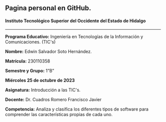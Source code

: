 ## Pagina personal en GitHub.

#### **Instituto Tecnológico Superior del Occidente del Estado de Hidalgo**
------------

**Programa Educativo:** Ingeniería en Tecnologías de la Información y Comunicaciones. (TIC's)

**Nombre:** Edwin Salvador Soto Hernández.

**Matrícula:** 230110358

**Semestre y Grupo:** 1”B”

**Miércoles 25 de octubre de 2023**

**Asignatura:** Introducción a las TIC's.

**Docente:** Dr. Cuadros Romero Francisco Javier

**Competencia:** Analiza y clasifica los diferentes tipos de software para comprender las características propias de cada uno.